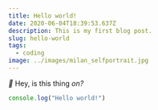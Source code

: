 ```yaml
---
title: Hello world!
date: 2020-06-04T18:39:53.637Z
description: This is my first blog post.
slug: hello-world
tags:
  - coding
image: ../images/milan_selfportrait.jpg
---
```


_🎤_ Hey, is this thing _on?_

```js
console.log("Hello world!")
```
